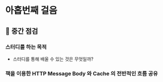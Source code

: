# 아홉번째 걸음

## :pushpin: 중간 점검

### 스터디를 하는 목적

- 스터디를 통해 배울 수 있는 것은 무엇일까?

### 책을 이용한 HTTP Message Body 와 Cache 의 전반적인 흐름 공유
